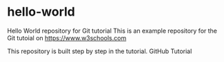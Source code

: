 # hello-world
Hello World repository for Git tutorial
This is an example repository for the Git tutoial on https://www.w3schools.com

This repository is built step by step in the tutorial.
GitHub Tutorial
